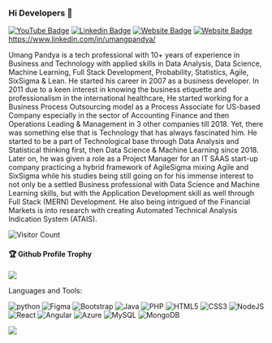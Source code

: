 ### Hi Developers 👋

[![YouTube Badge](https://img.shields.io/badge/YouTube-UmangPandya-red)](https://www.youtube.com/channel/UCgsA6fS26e005iNvDmt84ag)
[![Linkedin Badge](https://img.shields.io/badge/-UmangPandya-blue?style=flat-square&logo=Linkedin&logoColor=white&link=https://www.linkedin.com/in/umangpandya/)](https://www.linkedin.com/in/umangpandya/)
[![Website Badge](https://img.shields.io/badge/WebSite-UmangPandya-green)](https://www.stocto.com)
[![Website Badge](https://img.shields.io/badge/StackOverflow-UmangPandya-yellow)](https://stackoverflow.com/users/19645108/umangpandya)https://www.linkedin.com/in/umangpandya/

Umang Pandya is a tech professional with 10+ years of experience in Business and Technology with applied skills in Data Analysis, Data Science, Machine Learning, Full Stack Development, Probability, Statistics, Agile, SixSigma & Lean. He started his career in 2007 as a business developer. In 2011 due to a keen interest in knowing the business etiquette and professionalism in the international healthcare, He started working for a Business Process Outsourcing model as a Process Associate for US-based Company especially in the sector of Accounting Finance and then Operations Leading & Management in 3 other companies till 2018. Yet, there was something else that is Technology that has always fascinated him. He started to be a part of Technological base through Data Analysis and Statistical thinking first, then Data Science & Machine Learning since 2018. Later on, he was given a role as a Project Manager for an IT SAAS start-up company practicing a hybrid framework of AgileSigma mixing Agile and SixSigma while his studies being still going on for his immense interest to not only be a settled Business professional with Data Science and Machine Learning skills, but with the Application Development skill as well through Full Stack (MERN) Development. He also being intrigued of the Financial Markets is into research with creating Automated Technical Analysis Indication System (ATAIS).


![Visitor Count](https://profile-counter.glitch.me/aakashdeveloper/count.svg)

<div>
  <h4>🏆 Github Profile Trophy</h4>
  <a href="https://github.com/ryo-ma/github-profile-trophy">
    <img src="https://github-profile-trophy.vercel.app/?username=Umang-Pandya&column=7"/>
  </a>
</div>

Languages and Tools: 

<img alt="python" src="https://img.shields.io/badge/python-v3.7-blue.svg?style=flat-square&logo=adobexd&logoColor=white"/> <img alt="Figma" src="https://img.shields.io/badge/figma-%23F24E1E.svg?style=flat-square&logo=figma&logoColor=white"/> <img alt="Bootstrap" src="https://img.shields.io/badge/bootstrap-%23563D7C.svg?style=flat-square&logo=bootstrap&logoColor=white"/> <img alt="Java" src="https://img.shields.io/badge/java-%23ED8B00.svg?style=flat-square&logo=java&logoColor=white"/> <img alt="PHP" src="https://img.shields.io/badge/php-%23777BB4.svg?style=flat-square&logo=php&logoColor=white"/> <img alt="HTML5" src="https://img.shields.io/badge/html5-%23E34F26.svg?style=flat-square&logo=html5&logoColor=white"/> <img alt="CSS3" src="https://img.shields.io/badge/css3-%231572B6.svg?style=flat-square&logo=css3&logoColor=white"/> <img alt="NodeJS" src="https://img.shields.io/badge/node.js-%2343853D.svg?style=flat-square&logo=node-dot-js&logoColor=white"/> <img alt="React" src="https://img.shields.io/badge/react-%2320232a.svg?style=flat-square&logo=react&logoColor=%2361DAFB"/> <img alt="Angular" src="https://img.shields.io/badge/angular-%23DD0031.svg?flat-square&logo=angular&logoColor=white"/> <img alt="Azure" src="https://img.shields.io/badge/azure-%230072C6.svg?style=flat-square&logo=azure-devops&logoColor=white"/> <img alt="MySQL" src="https://img.shields.io/badge/mysql-%2300f.svg?style=flat-square&logo=mysql&logoColor=white"/> <img alt="MongoDB" src ="https://img.shields.io/badge/MongoDB-%234ea94b.svg?style=flat-square&logo=mongodb&logoColor=white"/>

![](https://activity-graph.herokuapp.com/graph?username=Umang-Pandya&theme=react-dark&area=true)
<!--
**Umang-Pandya/Umang-Pandya** is a ✨ _special_ ✨ repository because its `README.md` (this file) appears on your GitHub profile.

Here are some ideas to get you started:

- 🔭 I’m currently working on ...
- 🌱 I’m currently learning ...
- 👯 I’m looking to collaborate on ...
- 🤔 I’m looking for help with ...
- 💬 Ask me about ...
- 📫 How to reach me: ...
- 😄 Pronouns: ...
- ⚡ Fun fact: .....

-->
